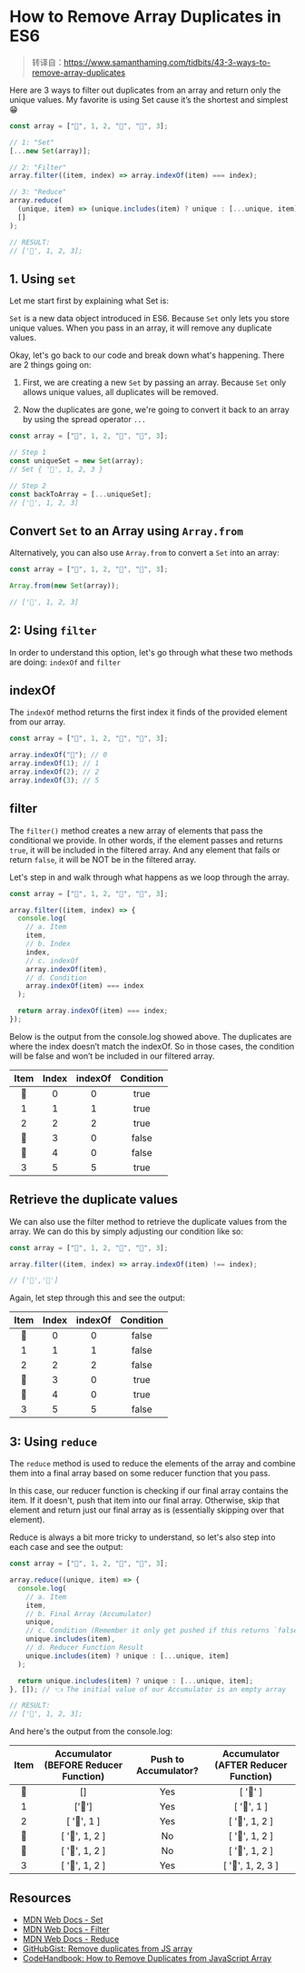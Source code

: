 # How to Remove Array Duplicates in ES6

> 转译自：https://www.samanthaming.com/tidbits/43-3-ways-to-remove-array-duplicates

Here are 3 ways to filter out duplicates from an array and return only the unique values. My favorite is using Set cause it’s the shortest and simplest 😁

```js
const array = ["🐑", 1, 2, "🐑", "🐑", 3];

// 1: "Set"
[...new Set(array)];

// 2: "Filter"
array.filter((item, index) => array.indexOf(item) === index);

// 3: "Reduce"
array.reduce(
  (unique, item) => (unique.includes(item) ? unique : [...unique, item]),
  []
);

// RESULT:
// ['🐑', 1, 2, 3];
```

## 1. Using `set`

Let me start first by explaining what Set is:

`Set` is a new data object introduced in ES6. Because `Set` only lets you store unique values. When you pass in an array, it will remove any duplicate values.

Okay, let's go back to our code and break down what's happening. There are 2 things going on:

1. First, we are creating a new `Set` by passing an array. Because `Set` only allows unique values, all duplicates will be removed.

2. Now the duplicates are gone, we're going to convert it back to an array by using the spread operator `...`

```js
const array = ["🐑", 1, 2, "🐑", "🐑", 3];

// Step 1
const uniqueSet = new Set(array);
// Set { '🐑', 1, 2, 3 }

// Step 2
const backToArray = [...uniqueSet];
// ['🐑', 1, 2, 3]
```

## Convert `Set` to an Array using `Array.from`

Alternatively, you can also use `Array.from` to convert a `Set` into an array:

```js
const array = ["🐑", 1, 2, "🐑", "🐑", 3];

Array.from(new Set(array));

// ['🐑', 1, 2, 3]
```

## 2: Using `filter`

In order to understand this option, let's go through what these two methods are doing: `indexOf` and `filter`

## indexOf

The `indexOf` method returns the first index it finds of the provided element from our array.

```js
const array = ["🐑", 1, 2, "🐑", "🐑", 3];

array.indexOf("🐑"); // 0
array.indexOf(1); // 1
array.indexOf(2); // 2
array.indexOf(3); // 5
```

## filter

The `filter()` method creates a new array of elements that pass the conditional we provide. In other words, if the element passes and returns `true`, it will be included in the filtered array. And any element that fails or return `false`, it will be NOT be in the filtered array.

Let's step in and walk through what happens as we loop through the array.

```js
const array = ["🐑", 1, 2, "🐑", "🐑", 3];

array.filter((item, index) => {
  console.log(
    // a. Item
    item,
    // b. Index
    index,
    // c. indexOf
    array.indexOf(item),
    // d. Condition
    array.indexOf(item) === index
  );

  return array.indexOf(item) === index;
});
```

Below is the output from the console.log showed above. The duplicates are where the index doesn’t match the indexOf. So in those cases, the condition will be false and won’t be included in our filtered array.

| Item | Index | indexOf | Condition |
| :--: | :---: | :-----: | :-------: |
|  🐑  |   0   |    0    |   true    |
|  1   |   1   |    1    |   true    |
|  2   |   2   |    2    |   true    |
|  🐑  |   3   |    0    |   false   |
|  🐑  |   4   |    0    |   false   |
|  3   |   5   |    5    |   true    |

## Retrieve the duplicate values

We can also use the filter method to retrieve the duplicate values from the array. We can do this by simply adjusting our condition like so:

```js
const array = ["🐑", 1, 2, "🐑", "🐑", 3];

array.filter((item, index) => array.indexOf(item) !== index);

// ['🐑','🐑']
```

Again, let step through this and see the output:

| Item | Index | indexOf | Condition |
| :--: | :---: | :-----: | :-------: |
|  🐑  |   0   |    0    |   false   |
|  1   |   1   |    1    |   false   |
|  2   |   2   |    2    |   false   |
|  🐑  |   3   |    0    |   true    |
|  🐑  |   4   |    0    |   true    |
|  3   |   5   |    5    |   false   |

## 3: Using `reduce`

The `reduce` method is used to reduce the elements of the array and combine them into a final array based on some reducer function that you pass.

In this case, our reducer function is checking if our final array contains the item. If it doesn't, push that item into our final array. Otherwise, skip that element and return just our final array as is (essentially skipping over that element).

Reduce is always a bit more tricky to understand, so let's also step into each case and see the output:

```js
const array = ["🐑", 1, 2, "🐑", "🐑", 3];

array.reduce((unique, item) => {
  console.log(
    // a. Item
    item,
    // b. Final Array (Accumulator)
    unique,
    // c. Condition (Remember it only get pushed if this returns `false`)
    unique.includes(item),
    // d. Reducer Function Result
    unique.includes(item) ? unique : [...unique, item]
  );

  return unique.includes(item) ? unique : [...unique, item];
}, []); // 👈 The initial value of our Accumulator is an empty array

// RESULT:
// ['🐑', 1, 2, 3];
```

And here's the output from the console.log:

| Item | Accumulator (BEFORE Reducer Function) | Push to Accumulator? | Accumulator (AFTER Reducer Function) |
| :--: | :-----------------------------------: | :------------------: | :----------------------------------: |
|  🐑  |                  []                   |         Yes          |               [ '🐑' ]               |
|  1   |                ['🐑']                 |         Yes          |             [ '🐑', 1 ]              |
|  2   |              [ '🐑', 1 ]              |         Yes          |            [ '🐑', 1, 2 ]            |
|  🐑  |            [ '🐑', 1, 2 ]             |          No          |            [ '🐑', 1, 2 ]            |
|  🐑  |            [ '🐑', 1, 2 ]             |          No          |            [ '🐑', 1, 2 ]            |
|  3   |            [ '🐑', 1, 2 ]             |         Yes          |          [ '🐑', 1, 2, 3 ]           |

## Resources

- [MDN Web Docs - Set](https://developer.mozilla.org/en-US/docs/Web/JavaScript/Reference/Global_Objects/Set)
- [MDN Web Docs - Filter](https://developer.mozilla.org/en-US/docs/Web/JavaScript/Reference/Global_Objects/Array/filter)
- [MDN Web Docs - Reduce](https://developer.mozilla.org/en-US/docs/Web/JavaScript/Reference/Global_Objects/Array/reduce)
- [GitHubGist: Remove duplicates from JS array](https://gist.github.com/telekosmos/3b62a31a5c43f40849bb)
- [CodeHandbook: How to Remove Duplicates from JavaScript Array](https://codehandbook.org/how-to-remove-duplicates-from-javascript-array/)
